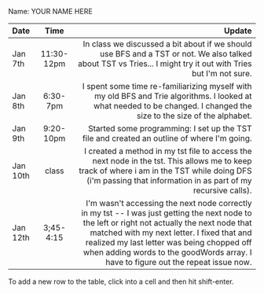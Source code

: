 Name: YOUR NAME HERE

| Date     |    Time    |                                                                                                                                                                                                                                                                                                                           Update |
|:---------|:----------:|---------------------------------------------------------------------------------------------------------------------------------------------------------------------------------------------------------------------------------------------------------------------------------------------------------------------------------:|
| Jan 7th  | 11:30-12pm |                                                                                                                                                                    In class we discussed a bit about if we should use BFS and a TST or not. We also talked about TST vs Tries... I might try it out with Tries but I'm not sure. |
| Jan 8th  |  6:30-7pm  |                                                                                                                                                           I spent some time re-familiarizing myself with my old BFS and Trie algorithms. I looked  at what needed to be changed. I changed the size to the size of the alphabet. |
| Jan 9th  | 9:20-10pm  |                                                                                                                                                                                                                                       Started some programming: I set up the TST file and created an outline of where I'm going. |
| Jan 10th |   class    |                                                                                                                     I created a method in my tst file to access the next node in the tst. This allows me to keep track of where i am in the TST while doing DFS (i'm passing that information in as part of my recursive calls). |
| Jan 12th | 3;45-4:15  | I'm wasn't accessing the next node correctly in my tst -- I was just getting the next node to the left or right not actually the next node that matched with my next letter. I fixed that and realized my last letter was being chopped off when adding words to the goodWords array. I have to figure out the repeat issue now. |


To add a new row to the table, click into a cell and then hit shift-enter.